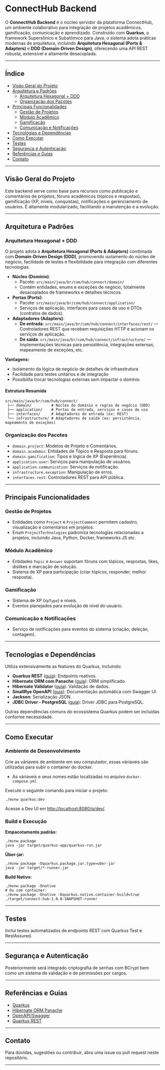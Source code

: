 # ConnectHub Backend

O **ConnectHub Backend** é o núcleo servidor da plataforma ConnectHub, um ambiente colaborativo para integração de projetos acadêmicos, gamificação, comunicação e aprendizado. Construído com **Quarkus**, o framework Supersônico e Subatômico para Java, o sistema adota práticas modernas de arquitetura, incluindo **Arquitetura Hexagonal (Ports & Adapters)** e **DDD (Domain-Driven Design)**, oferecendo uma API REST robusta, extensível e altamente desacoplada.

---

## Índice

- [Visão Geral do Projeto](#visão-geral-do-projeto)
- [Arquitetura e Padrões](#arquitetura-e-padrões)
  - [Arquitetura Hexagonal + DDD](#arquitetura-hexagonal--ddd)
  - [Organização dos Pacotes](#organização-dos-pacotes)
- [Principais Funcionalidades](#principais-funcionalidades)
  - [Gestão de Projetos](#gestão-de-projetos)
  - [Módulo Acadêmico](#módulo-acadêmico)
  - [Gamificação](#gamificação)
  - [Comunicação e Notificações](#comunicação-e-notificações)
- [Tecnologias e Dependências](#tecnologias-e-dependências)
- [Como Executar](#como-executar)
- [Testes](#testes)
- [Segurança e Autenticação](#segurança-e-autenticação)
- [Referências e Guias](#referências-e-guias)
- [Contato](#contato)

---

## Visão Geral do Projeto

Este backend serve como base para recursos como publicação e comentários de projetos, fóruns acadêmicos (tópicos e respostas), gamificação (XP, níveis, conquistas), notificações e gerenciamento de usuários. É altamente modularizado, facilitando a manutenção e a evolução.

---

## Arquitetura e Padrões

### Arquitetura Hexagonal + DDD

O projeto adota a **Arquitetura Hexagonal (Ports & Adapters)** combinada com **Domain-Driven Design (DDD)**, promovendo isolamento do núcleo de negócio, facilidade de testes e flexibilidade para integração com diferentes tecnologias.

- **Núcleo (Domínio)**: 
  - Pacote: `src/main/java/br/com/hub/connect/domain/`
  - Contém entidades, enums e exceções de negócio, totalmente desacoplados de frameworks e detalhes técnicos.
- **Portas (Ports)**:
  - Pacote: `src/main/java/br/com/hub/connect/application/`
  - Serviços de aplicação, interfaces para casos de uso e DTOs (contratos de dados).
- **Adaptadores (Adapters)**:
  - **De entrada**: `src/main/java/br/com/hub/connect/interfaces/rest/` — Controladores REST que recebem requisições HTTP e acionam os serviços de aplicação.
  - **De saída**: `src/main/java/br/com/hub/connect/infrastructure/` — Implementações técnicas para persistência, integrações externas, mapeamento de exceções, etc.

**Vantagens:**
- Isolamento da lógica de negócio de detalhes de infraestrutura
- Facilidade para testes unitários e de integração
- Possibilita trocar tecnologias externas sem impactar o domínio

#### Estrutura Resumida

```
src/main/java/br/com/hub/connect/
 ├── domain/         # Núcleo do domínio e regras de negócio (DDD)
 ├── application/    # Portas de entrada, serviços e casos de uso
 ├── interfaces/     # Adaptadores de entrada (ex: REST)
 └── infrastructure/ # Adaptadores de saída (ex: persistência, mapeamento de exceções)
```

### Organização dos Pacotes

- `domain.project`: Modelos de Projeto e Comentários.
- `domain.academic`: Entidades de Tópico e Resposta para fóruns.
- `domain.gamification`: Tipos e lógica de XP (Experiência).
- `application.user`: Serviços para manipulação de usuários.
- `application.communication`: Serviços de notificação.
- `infrastructure.exception`: Manipulação de erros.
- `interfaces.rest`: Controladores REST para API pública.

---

## Principais Funcionalidades

### Gestão de Projetos

- Entidades como `Project` e `ProjectComment` permitem cadastro, visualização e comentários em projetos.
- Enum `ProjectTechnologies` padroniza tecnologias relacionadas a projetos, incluindo Java, Python, Docker, frameworks JS etc.

### Módulo Acadêmico

- Entidades `Topic` e `Answer` suportam fóruns com tópicos, respostas, likes, dislikes e marcação de solução.
- Sistema de XP para participação (criar tópicos, responder, melhor resposta).

### Gamificação

- Sistema de XP (`XpType`) e níveis.
- Eventos planejados para evolução de nível do usuário.

### Comunicação e Notificações

- Serviço de notificações para eventos do sistema (criação, deleção, contagem).

---

## Tecnologias e Dependências

Utiliza extensivamente as features do Quarkus, incluindo:

- **Quarkus REST** ([guia](https://quarkus.io/guides/rest)): Endpoints reativos.
- **Hibernate ORM com Panache** ([guia](https://quarkus.io/guides/hibernate-orm-panache)): ORM simplificado.
- **Hibernate Validator** ([guia](https://quarkus.io/guides/validation)): Validação de dados.
- **SmallRye OpenAPI** ([guia](https://quarkus.io/guides/openapi-swaggerui)): Documentação automática com Swagger UI.
- **Jackson**: Serialização JSON.
- **JDBC Driver - PostgreSQL** ([guia](https://quarkus.io/guides/datasource)): Driver JDBC para PostgreSQL.

Outras dependências comuns do ecossistema Quarkus podem ser incluídas conforme necessidade.

---

## Como Executar

### Ambiente de Desenvolvimento

Crie as váriaveis de ambiente em seu computador, essas váriaveis são utilizadas para subir o container do docker.
- As váriaveis e seus nomes estão localizadas no arquivo `docker-compose.yml`

Execute o seguinte comando para iniciar o projeto:

```shell
./mvnw quarkus:dev
```
Acesse a Dev UI em [http://localhost:8080/q/dev/](http://localhost:8080/q/dev/).

### Build e Execução

**Empacotamento padrão:**
```shell
./mvnw package
java -jar target/quarkus-app/quarkus-run.jar
```

**Über-jar:**
```shell
./mvnw package -Dquarkus.package.jar.type=uber-jar
java -jar target/*-runner.jar
```

**Build Nativo:**
```shell
./mvnw package -Dnative
# Ou com container:
./mvnw package -Dnative -Dquarkus.native.container-build=true
./target/connect-hub-1.0.0-SNAPSHOT-runner
```

---

## Testes

Inclui testes automatizados de endpoints REST com Quarkus Test e RestAssured.

---

## Segurança e Autenticação

Posteriormente será integrado criptografia de senhas com BCrypt bem como um sistema de validação e de permissões por cargos.

---

## Referências e Guias

- [Quarkus](https://quarkus.io/)
- [Hibernate ORM Panache](https://quarkus.io/guides/hibernate-orm-panache)
- [OpenAPI/Swagger](https://quarkus.io/guides/openapi-swaggerui)
- [Quarkus REST](https://quarkus.io/guides/rest)

---

## Contato

Para dúvidas, sugestões ou contribuir, abra uma issue ou pull request neste repositório.

---
